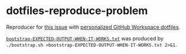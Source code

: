 # dotfiles-reproduce-problem

Reproducer for [this issue](https://github.com/orgs/community/discussions/35527) with [personalized GitHub Workspace dotfiles](https://docs.github.com/en/codespaces/customizing-your-codespace/personalizing-github-codespaces-for-your-account#dotfiles).

[`bootstrap-EXPECTED-OUTPUT-WHEN-IT-WORKS.txt`](bootstrap-EXPECTED-OUTPUT-WHEN-IT-WORKS.txt) was produced by `./bootstrap.sh >bootstrap-EXPECTED-OUTPUT-WHEN-IT-WORKS.txt 2>&1`.
